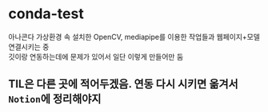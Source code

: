 # conda-test

아나콘다 가상환경 속 설치한 OpenCV, mediapipe를 이용한 작업들과 웹페이지+모델 연결시키는 중
<br>
깃이랑 연동하는데에 문제가 있어서 일단 이렇게 만들어만 둠
## TIL은 다른 곳에 적어두겠음. 연동 다시 시키면 옮겨서 `Notion`에 정리해야지
